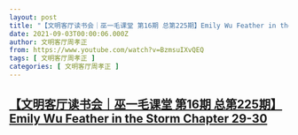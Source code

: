 ```yaml
---
layout: post
title: "【文明客厅读书会｜巫一毛课堂 第16期 总第225期】Emily Wu Feather in the Storm Chapter 29-30"
date: 2021-09-03T00:00:06.000Z
author: 文明客厅周孝正
from: https://www.youtube.com/watch?v=BzmsuIXvQEQ
tags: [ 文明客厅周孝正 ]
categories: [ 文明客厅周孝正 ]
---
```

<!--1630627206000-->
[【文明客厅读书会｜巫一毛课堂 第16期 总第225期】Emily Wu Feather in the Storm Chapter 29-30](https://www.youtube.com/watch?v=BzmsuIXvQEQ)
------

<div>

</div>
